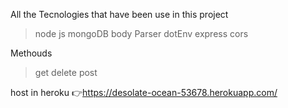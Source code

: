 All the Tecnologies that have been use in this project 
>node js 
>mongoDB
>body Parser
>dotEnv
>express 
>cors

Methouds 
> get
>delete
>post

host in heroku 👉https://desolate-ocean-53678.herokuapp.com/
